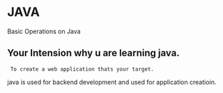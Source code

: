 # JAVA
Basic Operations on Java

## Your Intension why u are learning java.
     To create a web application thats your target.
  
java is used for backend development and used for application creatioin.

